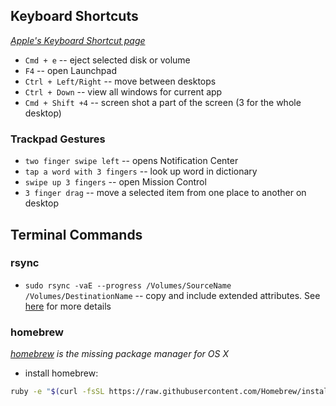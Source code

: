 ## Keyboard Shortcuts
_[Apple's Keyboard Shortcut page](https://support.apple.com/en-us/HT201236)_

+ `Cmd + e` -- eject selected disk or volume
+ `F4` -- open Launchpad
+ `Ctrl + Left/Right` -- move between desktops
+ `Ctrl + Down` -- view all windows for current app
+ `Cmd + Shift +4` -- screen shot a part of the screen (3 for the whole desktop)
 
### Trackpad Gestures

+ `two finger swipe left` -- opens Notification Center
+ `tap a word with 3 fingers` -- look up word in dictionary
+ `swipe up 3 fingers` -- open Mission Control
+ `3 finger drag` -- move a selected item from one place to another on desktop

## Terminal Commands

### rsync

* `sudo rsync -vaE --progress /Volumes/SourceName /Volumes/DestinationName` -- copy and include extended attributes. See [here](http://apple.stackexchange.com/questions/117465/fastest-and-safest-way-to-copy-massive-data-from-one-external-drive-to-another) for more details

### homebrew
_[homebrew](http://brew.sh/) is the missing package manager for OS X_

* install homebrew:
```bash
ruby -e "$(curl -fsSL https://raw.githubusercontent.com/Homebrew/install/master/install)"
```
